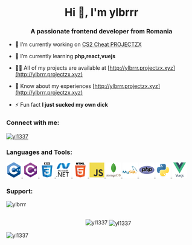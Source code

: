 <h1 align="center">Hi 👋, I'm ylbrrr</h1>
<h3 align="center">A passionate frontend developer from Romania</h3>

- 🔭 I’m currently working on [CS2 Cheat PROJECTZX](http://projectzx/)

- 🌱 I’m currently learning **php,react,vuejs**

- 👨‍💻 All of my projects are available at [http://ylbrrr.projectzx.xyz](http://ylbrrr.projectzx.xyz)

- 📄 Know about my experiences [http://ylbrrr.projectzx.xyz](http://ylbrrr.projectzx.xyz)

- ⚡ Fun fact **I just sucked my own dick**

<h3 align="left">Connect with me:</h3>
<p align="left">
<a href="https://twitter.com/yl1337" target="blank"><img align="center" src="https://raw.githubusercontent.com/rahuldkjain/github-profile-readme-generator/master/src/images/icons/Social/twitter.svg" alt="yl1337" height="30" width="40" /></a>
</p>

<h3 align="left">Languages and Tools:</h3>
<p align="left"> <a href="https://www.w3schools.com/cpp/" target="_blank" rel="noreferrer"> <img src="https://raw.githubusercontent.com/devicons/devicon/master/icons/cplusplus/cplusplus-original.svg" alt="cplusplus" width="40" height="40"/> </a> <a href="https://www.w3schools.com/cs/" target="_blank" rel="noreferrer"> <img src="https://raw.githubusercontent.com/devicons/devicon/master/icons/csharp/csharp-original.svg" alt="csharp" width="40" height="40"/> </a> <a href="https://www.w3schools.com/css/" target="_blank" rel="noreferrer"> <img src="https://raw.githubusercontent.com/devicons/devicon/master/icons/css3/css3-original-wordmark.svg" alt="css3" width="40" height="40"/> </a> <a href="https://dotnet.microsoft.com/" target="_blank" rel="noreferrer"> <img src="https://raw.githubusercontent.com/devicons/devicon/master/icons/dot-net/dot-net-original-wordmark.svg" alt="dotnet" width="40" height="40"/> </a> <a href="https://www.w3.org/html/" target="_blank" rel="noreferrer"> <img src="https://raw.githubusercontent.com/devicons/devicon/master/icons/html5/html5-original-wordmark.svg" alt="html5" width="40" height="40"/> </a> <a href="https://developer.mozilla.org/en-US/docs/Web/JavaScript" target="_blank" rel="noreferrer"> <img src="https://raw.githubusercontent.com/devicons/devicon/master/icons/javascript/javascript-original.svg" alt="javascript" width="40" height="40"/> </a> <a href="https://www.mongodb.com/" target="_blank" rel="noreferrer"> <img src="https://raw.githubusercontent.com/devicons/devicon/master/icons/mongodb/mongodb-original-wordmark.svg" alt="mongodb" width="40" height="40"/> </a> <a href="https://www.mysql.com/" target="_blank" rel="noreferrer"> <img src="https://raw.githubusercontent.com/devicons/devicon/master/icons/mysql/mysql-original-wordmark.svg" alt="mysql" width="40" height="40"/> </a> <a href="https://www.php.net" target="_blank" rel="noreferrer"> <img src="https://raw.githubusercontent.com/devicons/devicon/master/icons/php/php-original.svg" alt="php" width="40" height="40"/> </a> <a href="https://www.python.org" target="_blank" rel="noreferrer"> <img src="https://raw.githubusercontent.com/devicons/devicon/master/icons/python/python-original.svg" alt="python" width="40" height="40"/> </a> <a href="https://vuejs.org/" target="_blank" rel="noreferrer"> <img src="https://raw.githubusercontent.com/devicons/devicon/master/icons/vuejs/vuejs-original-wordmark.svg" alt="vuejs" width="40" height="40"/> </a> </p>

<h3 align="left">Support:</h3>
<p><a href="https://ko-fi.com/ylbrrr"> <img align="left" src="https://cdn.ko-fi.com/cdn/kofi3.png?v=3" height="50" width="210" alt="ylbrrr" /></a></p><br><br>

<p><img align="left" src="https://github-readme-stats.vercel.app/api/top-langs?username=yl1337&show_icons=true&locale=en&layout=compact" alt="yl1337" /></p>

<p>&nbsp;<img align="center" src="https://github-readme-stats.vercel.app/api?username=yl1337&show_icons=true&locale=en" alt="yl1337" /></p>

<p><img align="center" src="https://github-readme-streak-stats.herokuapp.com/?user=yl1337&" alt="yl1337" /></p>
